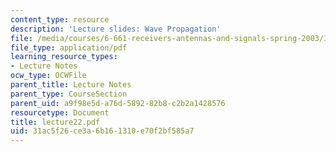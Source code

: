```yaml
---
content_type: resource
description: 'Lecture slides: Wave Propagation'
file: /media/courses/6-661-receivers-antennas-and-signals-spring-2003/31ac5f26ce3a6b161310e70f2bf585a7_lecture22.pdf
file_type: application/pdf
learning_resource_types:
- Lecture Notes
ocw_type: OCWFile
parent_title: Lecture Notes
parent_type: CourseSection
parent_uid: a9f98e5d-a76d-5892-82b8-c2b2a1428576
resourcetype: Document
title: lecture22.pdf
uid: 31ac5f26-ce3a-6b16-1310-e70f2bf585a7
---
```

